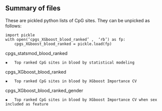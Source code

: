 ## Summary of files

These are pickled python lists of CpG sites. They can be unpicked as follows:

	import pickle
	with open(‘cpgs_XGboost_blood_ranked’ ,  ‘rb’) as fp:
		cpgs_XGboost_blood_ranked = pickle.load(fp)


cpgs\_statsmod\_blood\_ranked

	▪	Top ranked CpG sites in blood by statistical modeling

cpgs\_XGboost\_blood\_ranked

	▪	Top ranked CpG sites in blood by XGboost Importance CV

cpgs\_XGboost\_blood\_ranked\_gender

	▪	Top ranked CpG sites in blood by XGboost Importance CV when sex included as feature

